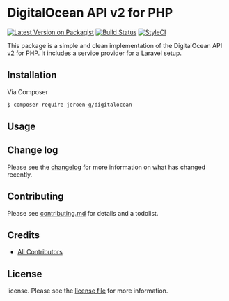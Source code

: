 # DigitalOcean API v2 for PHP

[![Latest Version on Packagist][ico-version]][link-packagist]
[![Build Status][ico-travis]][link-travis]
[![StyleCI][ico-styleci]][link-styleci]

This package is a simple and clean implementation of the DigitalOcean API v2 for PHP. It includes a service provider for a Laravel setup.

## Installation

Via Composer

``` bash
$ composer require jeroen-g/digitalocean
```

## Usage

## Change log

Please see the [changelog](changelog.md) for more information on what has changed recently.

## Contributing

Please see [contributing.md](contributing.md) for details and a todolist.

## Credits

- [All Contributors][link-contributors]

## License

license. Please see the [license file](license.md) for more information.

[ico-version]: https://img.shields.io/packagist/v/jeroen-g/digitalocean.svg?style=flat-square
[ico-travis]: https://img.shields.io/travis/jeroen-g/digitalocean/master.svg?style=flat-square
[ico-styleci]: https://styleci.io/repos/12345678/shield

[link-packagist]: https://packagist.org/packages/jeroen-g/digitalocean
[link-travis]: https://travis-ci.org/jeroen-g/digitalocean
[link-styleci]: https://styleci.io/repos/12345678
[link-contributors]: ../../contributors]
